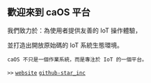 ## 歡迎來到 caOS 平台

我們致力於：為使用者提供友善的 IoT 操作體驗，

並打造出開放原始碼的 IoT 系統生態環境。

`caOS 不只是一個作業系統，而是專注於 IoT 的一個平台。`

`>>`
[`website`](https://caos.startw.cf/)
[`github-star_inc`](https://github.com/star-inc)
